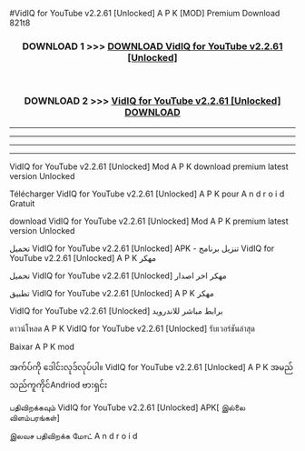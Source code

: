 #VidIQ for YouTube v2.2.61  [Unlocked] A P K [MOD] Premium Download 821t8



<div align="center">

<h3>DOWNLOAD 1 >>> <a href="https://teeasianyam.web.app?sq=VidIQ for YouTube v2.2.61  [Unlocked]">DOWNLOAD VidIQ for YouTube v2.2.61  [Unlocked] </a></h3><br>

<h3>DOWNLOAD 2 >>> <a href="https://teeasianyam.web.app?sq=VidIQ for YouTube v2.2.61  [Unlocked] ">VidIQ for YouTube v2.2.61  [Unlocked]  DOWNLOAD </a></h3>

</div>


----------------------------------------------------------

----------------------------------------------------------

----------------------------------------------------------

----------------------------------------------------------


VidIQ for YouTube v2.2.61  [Unlocked]  Mod A P K download premium latest version Unlocked

Télécharger VidIQ for YouTube v2.2.61  [Unlocked]  A P K pour A n d r o i d Gratuit

download VidIQ for YouTube v2.2.61  [Unlocked]  Mod A P K premium latest version Unlocked

تحميل VidIQ for YouTube v2.2.61  [Unlocked]  APK - تنزيل برنامج VidIQ for YouTube v2.2.61  [Unlocked]  A P K مهكر

تحميل VidIQ for YouTube v2.2.61  [Unlocked]  مهكر اخر اصدار

تطبيق VidIQ for YouTube v2.2.61  [Unlocked]  A P K مهكر

VidIQ for YouTube v2.2.61  [Unlocked]  برابط مباشر للاندرويد

ดาวน์โหลด A P K VidIQ for YouTube v2.2.61  [Unlocked]  รับเวอร์ชันล่าสุด

Baixar A P K mod

အက်ပ်ကို ဒေါင်းလုဒ်လုပ်ပါ။ VidIQ for YouTube v2.2.61  [Unlocked]  A P K အမည်သည်ကူကိုင်Andriod ဗားရှင်း

பதிவிறக்கவும் VidIQ for YouTube v2.2.61  [Unlocked]  APK[ இல்லை விளம்பரங்கள்] 
 
இலவச பதிவிறக்க மோட் A n d r o i d



